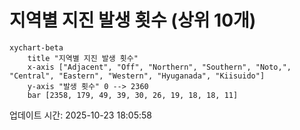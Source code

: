 # 지역별 지진 발생 횟수 (상위 10개)

```mermaid
xychart-beta
    title "지역별 지진 발생 횟수"
    x-axis ["Adjacent", "Off", "Northern", "Southern", "Noto,", "Central", "Eastern", "Western", "Hyuganada", "Kiisuido"]
    y-axis "발생 횟수" 0 --> 2360
    bar [2358, 179, 49, 39, 30, 26, 19, 18, 18, 11]
```

업데이트 시간: 2025-10-23 18:05:58

